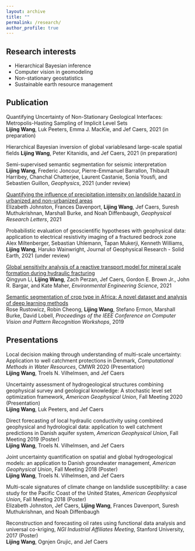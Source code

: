 ```yaml
---
layout: archive
title: ""
permalink: /research/
author_profile: true
---
```


## Research interests

- Hierarchical Bayesian inference
- Computer vision in geomodeling
- Non-stationary geostatistics
- Sustainable earth resource management

## Publication

Quantifying Uncertainty of Non-Stationary Geological Interfaces: Metropolis-Hasting Sampling of Implicit Level Sets   
**Lijing Wang**, Luk Peeters, Emma J. MacKie, and Jef Caers, 2021 (in preparation)

Hierarchical Bayesian inversion of global variablesand large-scale spatial fields
**Lijing Wang**, Peter Kitanidis, and Jef Caers, 2021 (in preparation)

Semi-supervised semantic segmentation for seismic interpretation  
**Lijing Wang**, Frederic Joncour, Pierre-Emmanuel Barrallon, Thibault Harribey, Chanchal Chatterjee, Laurent Castanie, Sonia Yousfi, and Sebastien Guillon, *Geophysics*, 2021 (under review)

[Quantifying the influence of precipitation intensity on landslide hazard in urbanized and non-urbanized areas](https://agupubs.onlinelibrary.wiley.com/doi/abs/10.1029/2021GL094038)   
Elizabeth Johnston, Frances Davenport, **Lijing Wang**, Jef Caers, Suresh Muthukrishnan, Marshall Burke, and Noah Diffenbaugh, *Geophysical Research Letters*, 2021 

Probabilistic evaluation of geoscientific hypotheses with geophysical data: application to electrical resistivity imaging of a fractured bedrock zone   
Alex Miltenberger, Sebastian Uhlemann, Tapan Mukerji, Kenneth Williams,	**Lijing Wang**, Haruko Wainwright, Journal of Geophysical Research - Solid Earth, 2021 (under review)

[Global sensitivity analysis of a reactive transport model for mineral scale formation during hydraulic fracturing](https://www.liebertpub.com/doi/full/10.1089/ees.2020.0365)   
Qingyun Li, **Lijing Wang**, Zach Perzan, Jef Caers, Gordon E. Brown Jr., John R. Bargar, and Kate Maher, *Environmental Engineering Science*, 2021

[Semantic segmentation of crop type in Africa: A novel dataset and analysis of deep learning methods](https://openaccess.thecvf.com/content_CVPRW_2019/papers/cv4gc/Rustowicz_Semantic_Segmentation_of_Crop_Type_in_Africa_A_Novel_Dataset_CVPRW_2019_paper.pdf)   
Rose Rustowicz, Robin Cheong, **Lijing Wang**, Stefano Ermon, Marshall Burke, David Lobell, *Proceedings of the IEEE Conference on Computer Vision and Pattern Recognition Workshops*, 2019


## Presentations

Local decision making through understanding of multi-scale uncertainty: Application to well catchment protections in Denmark, *Computational Methods in Water Resources*, CMWR 2020 (Presentation)   
**Lijing Wang**, Troels N. Vilhelmsen, and Jef Caers

Uncertainty assessment of hydrogeological structures combining geophysical survey and geological knowledge: A stochastic level set optimization framework, *American Geophysical Union*, Fall Meeting 2020 (Presentation)    
**Lijing Wang**, Luk Peeters, and Jef Caers

Direct forecasting of local hydraulic conductivity using combined geophysical and hydrological data: application to well catchment predictions in Danish aquifer system, *American Geophysical Union*, Fall Meeting 2019 (Poster)    
**Lijing Wang**, Troels N. Vilhelmsen, and Jef Caers

Joint uncertainty quantification on spatial and global hydrogeological models: an application to Danish groundwater management, *American Geophysical Union*, Fall Meeting 2018 (Poster)    
**Lijing Wang**, Troels N. Vilhelmsen, and Jef Caers

Multi-scale signatures of climate change on landslide susceptibility: a case study for the Pacific Coast of the United States, *American Geophysical Union*, Fall Meeting 2018 (Poster)    
Elizabeth Johnston, Jef Caers, **Lijing Wang**, Frances Davenport, Suresh Muthukrishnan, and Noah Diffenbaugh

Reconstruction and forecasting oil rates using functional data analysis and universal co-kriging, *NGI Industrial Affiliates Meeting*, Stanford University, 2017 (Poster)    
**Lijing Wang**, Ognjen Grujic, and Jef Caers

